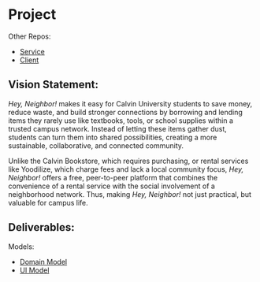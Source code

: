 # Project
Other Repos:
* [Service](https://github.com/calvin-cs262-fall2025-teamG/Service)
* [Client](https://github.com/calvin-cs262-fall2025-teamG/Client)
## Vision Statement:
  *Hey, Neighbor!* makes it easy for Calvin University students to save money, reduce waste, and build stronger connections by borrowing and lending items they rarely use like textbooks, tools, or school supplies within a trusted campus network. Instead of letting these items gather dust, students can turn them into shared possibilities, creating a more sustainable, collaborative, and connected community.
 
  Unlike the Calvin Bookstore, which requires purchasing, or rental services like Yoodilize, which charge fees and lack a local community focus, *Hey, Neighbor!* offers a free, peer-to-peer platform that combines the convenience of a rental service with the social involvement of a neighborhood network. Thus, making *Hey, Neighbor!* not just practical, but valuable for campus life.

## Deliverables:

Models:
* [Domain Model](domain_model.png)
* [UI Model](UI_model.jpg)
